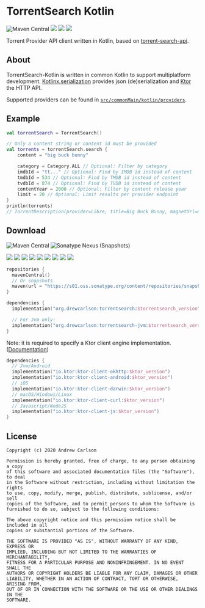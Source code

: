 # TorrentSearch Kotlin

![Maven Central](https://img.shields.io/maven-central/v/org.drewcarlson/torrentsearch-jvm?label=maven&color=blue)
![](https://github.com/DrewCarlson/TorrentSearch-Kotlin/workflows/Jvm/badge.svg)
![](https://github.com/DrewCarlson/TorrentSearch-Kotlin/workflows/Js/badge.svg)
![](https://github.com/DrewCarlson/TorrentSearch-Kotlin/workflows/Native/badge.svg)

Torrent Provider API client written in Kotlin, based on [torrent-search-api](https://github.com/JimmyLaurent/torrent-search-api).

## About

TorrentSearch-Kotlin is written in common Kotlin to support multiplatform development.
[Kotlinx.serialization](https://github.com/Kotlin/kotlinx.serialization) provides json (de)serialization and [Ktor](https://ktor.io) the HTTP API.

Supported providers can be found in [`src/commonMain/kotlin/providers`](src/commonMain/kotlin/providers).

## Example

```kotlin
val torrentSearch = TorrentSearch()

// Only a content string or content id must be provided
val torrents = torrentSearch.search {
    content = "big buck bunny"

    category = Category.ALL // Optional: Filter by category
    imdbId = "tt..." // Optional: Find by IMDB id instead of content
    tmdbId = 534 // Optional: Find by TMDB id instead of content
    tvdbId = 874 // Optional: Find by TVDB id instead of content
    contentYear = 2000 // Optional: Filter by content release year
    limit = 20 // Optional: Limit results per provider endpoint
}
println(torrents)
// TorrentDescription(provider=Libre, title=Big Buck Bunny, magnetUrl=magnet:?xt=urn:btih:...
```

## Download

![Maven Central](https://img.shields.io/maven-central/v/org.drewcarlson/torrentsearch-jvm?label=maven&color=blue)
![Sonatype Nexus (Snapshots)](https://img.shields.io/nexus/s/org.drewcarlson/torrentsearch-jvm?server=https%3A%2F%2Fs01.oss.sonatype.org)

![](https://img.shields.io/static/v1?label=&message=Platforms&color=grey)
![](https://img.shields.io/static/v1?label=&message=Js&color=blue)
![](https://img.shields.io/static/v1?label=&message=Jvm&color=blue)
![](https://img.shields.io/static/v1?label=&message=Linux&color=blue)
![](https://img.shields.io/static/v1?label=&message=macOS&color=blue)
![](https://img.shields.io/static/v1?label=&message=Windows&color=blue)
![](https://img.shields.io/static/v1?label=&message=iOS&color=blue)
![](https://img.shields.io/static/v1?label=&message=tvOS&color=blue)
![](https://img.shields.io/static/v1?label=&message=watchOS&color=blue)

```kotlin
repositories {
  mavenCentral()
  // Or snapshots
  maven(url = "https://s01.oss.sonatype.org/content/repositories/snapshots/")
}

dependencies {
  implementation("org.drewcarlson:torrentsearch:$torrentsearch_version")

  // For Jvm only:
  implementation("org.drewcarlson:torrentsearch-jvm:$torrentsearch_version")
}
```


Note: it is required to specify a Ktor client engine implementation.
([Documentation](https://ktor.io/clients/http-client/multiplatform.html))

```kotlin
dependencies {
  // Jvm/Android
  implementation("io.ktor:ktor-client-okhttp:$ktor_version")
  implementation("io.ktor:ktor-client-android:$ktor_version")
  // iOS
  implementation("io.ktor:ktor-client-darwin:$ktor_version")
  // macOS/Windows/Linux
  implementation("io.ktor:ktor-client-curl:$ktor_version")
  // Javascript/NodeJS
  implementation("io.ktor:ktor-client-js:$ktor_version")
}
``` 

## License
```
Copyright (c) 2020 Andrew Carlson

Permission is hereby granted, free of charge, to any person obtaining a copy
of this software and associated documentation files (the "Software"), to deal
in the Software without restriction, including without limitation the rights
to use, copy, modify, merge, publish, distribute, sublicense, and/or sell
copies of the Software, and to permit persons to whom the Software is
furnished to do so, subject to the following conditions:

The above copyright notice and this permission notice shall be included in all
copies or substantial portions of the Software.

THE SOFTWARE IS PROVIDED "AS IS", WITHOUT WARRANTY OF ANY KIND, EXPRESS OR
IMPLIED, INCLUDING BUT NOT LIMITED TO THE WARRANTIES OF MERCHANTABILITY,
FITNESS FOR A PARTICULAR PURPOSE AND NONINFRINGEMENT. IN NO EVENT SHALL THE
AUTHORS OR COPYRIGHT HOLDERS BE LIABLE FOR ANY CLAIM, DAMAGES OR OTHER
LIABILITY, WHETHER IN AN ACTION OF CONTRACT, TORT OR OTHERWISE, ARISING FROM,
OUT OF OR IN CONNECTION WITH THE SOFTWARE OR THE USE OR OTHER DEALINGS IN THE
SOFTWARE.
```
